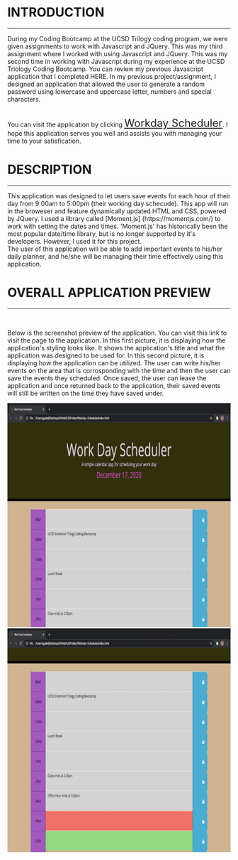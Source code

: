 <h1>INTRODUCTION</h1>
<hr>
During my Coding Bootcamp at the UCSD Trilogy coding program, we were given assignments to work with Javascript and JQuery. This was my third assignment where I worked with using Javascript and JQuery. This was my second time in working with Javascript during my experience at the UCSD Triology Coding Bootcamp. You can review my previous Javascript application that I completed HERE. In my previous project/assignment, I designed an application that allowed the user to generate a random password using lowercase and uppercase letter, numbers and special characters.
<br>
<br>
<p>You can visit the application by clicking <a href="https://guled06.github.io/Workday-Scheduler/"  style="font-size: x-large;">Workday Scheduler</a>. I hope this application serves you well and assists you with managing your time to your satisfication.</p>

<h1>DESCRIPTION</h1>
<hr>
This application was designed to let users save events for each hour of their day from 9:00am to 5:00pm (their working day schecude). This app will run in the broweser and feature dynamically updated HTML and CSS, powered by JQuery. I used a library called [Moment.js] (https://momentjs.com/) to work with setting the dates and times. 'Moment.js' has historically been the most popular date/time library, but is no longer supported by it's developers. However, I used it for this project.
<br>
The user of this application will be able to add important events to his/her daily planner, and he/she will be managing their time effectively using this application. 

<h1>OVERALL APPLICATION PREVIEW</h1>
<hr>
<br>

Below is the screenshot preview of the application. You can visit this link to visit the page to the application. In this first picture, it is displaying how the application's styling looks like. It shows the application's title and what the application was designed to be used for. In this second picture, it is displaying how the application can be utilized. The user can write his/her events on the area that is corrosponding with the time and then the user can save the events they scheduled. Once saved, the user can leave the application and once returned back to the application, their saved events will still be written on the time they have saved under. 
<br>


<img src="./image-schedule/picture1.png">
<br>
<img src="./image-schedule/picture2.png">